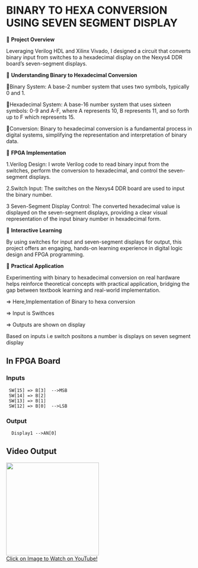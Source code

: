 # BINARY TO HEXA CONVERSION USING SEVEN SEGMENT DISPLAY

🔴 **Project Overview**

Leveraging Verilog HDL and Xilinx Vivado, I designed a circuit that converts binary input from switches to a hexadecimal display on the Nexys4 DDR board’s seven-segment displays.

🔴 **Understanding Binary to Hexadecimal Conversion**

🔹Binary System: A base-2 number system that uses two symbols, typically 0 and 1.

🔹Hexadecimal System: A base-16 number system that uses sixteen symbols: 0-9 and A-F, where A represents 10, B represents 11, and so forth up to F which represents 15.

🔹Conversion: Binary to hexadecimal conversion is a fundamental process in digital systems, simplifying the representation and interpretation of binary data.

🔴 **FPGA Implementation**

1.Verilog Design: I wrote Verilog code to read binary input from the switches, perform the conversion to hexadecimal, and control the seven-segment displays.

2.Switch Input: The switches on the Nexys4 DDR board are used to input the binary number.

3 Seven-Segment Display Control: The converted hexadecimal value is displayed on the seven-segment displays, providing a clear visual representation of the input binary number in hexadecimal form.

🔴 **Interactive Learning**

By using switches for input and seven-segment displays for output, this project offers an engaging, hands-on learning experience in digital logic design and FPGA programming.

🔴 **Practical Application**

Experimenting with binary to hexadecimal conversion on real hardware helps reinforce theoretical concepts with practical application, bridging the gap between textbook learning and real-world implementation.



=> Here,Implementation of Binary to hexa conversion

=> Input is Swithces

=> Outputs are shown on display

Based on inputs i.e switch positons a number is displays on seven segment display

## In FPGA Board

   ### Inputs
     SW[15] => B[3]  -->MSB
     SW[14] => B[2]
     SW[13] => B[1]
     SW[12] => B[0]  -->LSB

  ### Output
      Display1 -->AN[0]

## Video Output

<a href="https://www.youtube.com/watch?v=wSqQfOwFOKg">
    <img width="250" src="https://img.youtube.com/vi/wSqQfOwFOKg/0.jpg">
    </br>Click on Image to Watch on YouTube!
</a>

